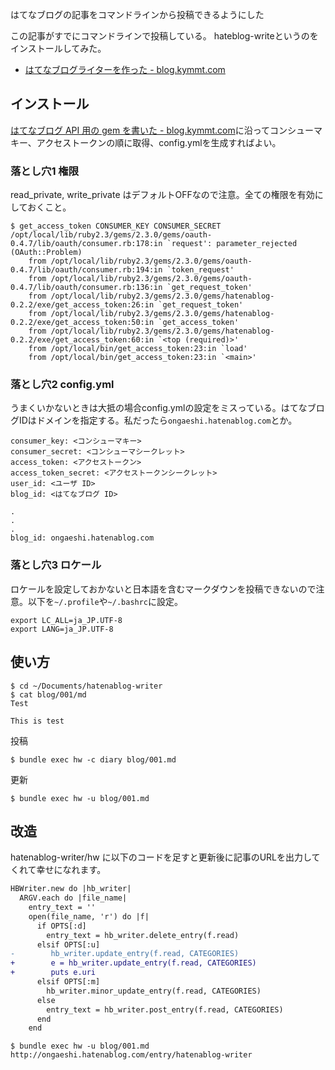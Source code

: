 はてなブログの記事をコマンドラインから投稿できるようにした
<!-- 10328749687177108619 -->
この記事がすでにコマンドラインで投稿している。
hateblog-writeというのをインストールしてみた。

- [はてなブログライターを作った - blog.kymmt.com](http://blog.kymmt.com/entry/hatenablog-writer)

## インストール
[はてなブログ API 用の gem を書いた - blog.kymmt.com](http://blog.kymmt.com/entry/hatenablog_gem)に沿ってコンシューマキー、アクセストークンの順に取得、config.ymlを生成すればよい。

### 落とし穴1 権限
read_private, write_private はデフォルトOFFなので注意。全ての権限を有効にしておくこと。

```
$ get_access_token CONSUMER_KEY CONSUMER_SECRET
/opt/local/lib/ruby2.3/gems/2.3.0/gems/oauth-0.4.7/lib/oauth/consumer.rb:178:in `request': parameter_rejected (OAuth::Problem)
	from /opt/local/lib/ruby2.3/gems/2.3.0/gems/oauth-0.4.7/lib/oauth/consumer.rb:194:in `token_request'
	from /opt/local/lib/ruby2.3/gems/2.3.0/gems/oauth-0.4.7/lib/oauth/consumer.rb:136:in `get_request_token'
	from /opt/local/lib/ruby2.3/gems/2.3.0/gems/hatenablog-0.2.2/exe/get_access_token:26:in `get_request_token'
	from /opt/local/lib/ruby2.3/gems/2.3.0/gems/hatenablog-0.2.2/exe/get_access_token:50:in `get_access_token'
	from /opt/local/lib/ruby2.3/gems/2.3.0/gems/hatenablog-0.2.2/exe/get_access_token:60:in `<top (required)>'
	from /opt/local/bin/get_access_token:23:in `load'
	from /opt/local/bin/get_access_token:23:in `<main>'
```

### 落とし穴2 config.yml
うまくいかないときは大抵の場合config.ymlの設定をミスっている。はてなブログIDはドメインを指定する。私だったら`ongaeshi.hatenablog.com`とか。

```
consumer_key: <コンシューマキー>
consumer_secret: <コンシューマシークレット>
access_token: <アクセストークン>
access_token_secret: <アクセストークンシークレット>
user_id: <ユーザ ID>
blog_id: <はてなブログ ID>
```

```
.
.
.
blog_id: ongaeshi.hatenablog.com
```

### 落とし穴3 ロケール
ロケールを設定しておかないと日本語を含むマークダウンを投稿できないので注意。以下を`~/.profile`や`~/.bashrc`に設定。

```
export LC_ALL=ja_JP.UTF-8
export LANG=ja_JP.UTF-8
```

## 使い方

```
$ cd ~/Documents/hatenablog-writer
$ cat blog/001/md
Test

This is test
```

投稿

```
$ bundle exec hw -c diary blog/001.md
```

更新

```
$ bundle exec hw -u blog/001.md
```

## 改造

hatenablog-writer/hw に以下のコードを足すと更新後に記事のURLを出力してくれて幸せになれます。

```diff
HBWriter.new do |hb_writer|
  ARGV.each do |file_name|
    entry_text = ''
    open(file_name, 'r') do |f|
      if OPTS[:d]
        entry_text = hb_writer.delete_entry(f.read)
      elsif OPTS[:u]
-        hb_writer.update_entry(f.read, CATEGORIES)
+        e = hb_writer.update_entry(f.read, CATEGORIES)
+        puts e.uri
      elsif OPTS[:m]
        hb_writer.minor_update_entry(f.read, CATEGORIES)
      else
        entry_text = hb_writer.post_entry(f.read, CATEGORIES)
      end
    end
```

```
$ bundle exec hw -u blog/001.md
http://ongaeshi.hatenablog.com/entry/hatenablog-writer
```
